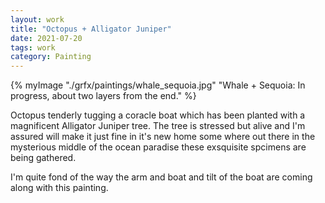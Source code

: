 ```yaml
---
layout: work 
title: "Octopus + Alligator Juniper" 
date: 2021-07-20
tags: work
category: Painting 
---
```


{% myImage "./grfx/paintings/whale_sequoia.jpg" "Whale + Sequoia: In progress, about two layers from the end." %}

Octopus tenderly tugging a coracle boat which has been planted with a magnificent Alligator Juniper tree.  The tree is stressed but alive and I'm assured will make it just fine in it's new home some where out there in the mysterious middle of the ocean paradise these exsquisite spcimens are being gathered. 

I'm quite fond of the way the arm and boat and tilt of the boat are coming along with this painting.  
